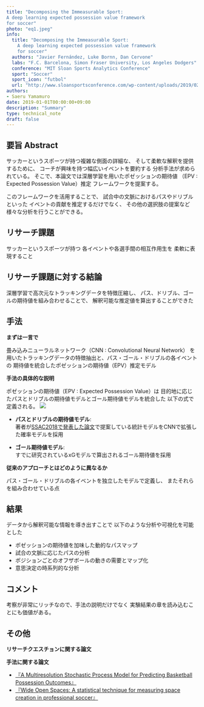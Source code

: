 ```yaml
---
title: "Decomposing	the	Immeasurable Sport:
A deep learning	expected possession	value framework
for soccer"
photo: "eq1.jpeg"
info:
  title: "Decomposing the Immeasurable Sport:
	A deep learning	expected possession	value framework
	for soccer"
  authors: "Javier Fernández, Luke Bornn, Dan Cervone"
  labs: "F.C. Barcelona, Simon Fraser University, Los Angeles Dodgers"
  conference: "MIT Sloan Sports Analytics Conference"
  sport: "Soccer"
  sport_icon: "futbol"
  url: "http://www.sloansportsconference.com/wp-content/uploads/2019/02/Decomposing-the-Immeasurable-Sport.pdf"
authors:
- Saeru Yamamuro
date: 2019-01-01T00:00:00+09:00
description: "Summary"
type: technical_note
draft: false
---
```


## 要旨 Abstract
<!-- *論文のアブストラクトを日本語で軽く* -->
サッカーというスポーツが持つ複雑な側面の詳細な、
そして柔軟な解釈を提供するために、
コーチが興味を持つ幅広いイベントを要約する
分析手法が求められている。
そこで、本論文では深層学習を用いたポゼッションの期待値
（EPV : Expected Possession Value）推定
フレームワークを提案する。

このフレームワークを活用することで、
試合中の文脈におけるパスやドリブルといった
イベントの貢献を推定するだけでなく、
その他の選択肢の提案など
様々な分析を行うことができる。

## リサーチ課題
サッカーというスポーツが持つ
各イベントや各選手間の相互作用生を
柔軟に表現すること

## リサーチ課題に対する結論
深層学習で高次元なトラッキングデータを特徴圧縮し、
パス、ドリブル、ゴールの期待値を組み合わせることで、
解釈可能な推定値を算出することができた

## 手法
**まずは一言で**

畳み込みニューラルネットワーク（CNN : Convolutional Neural Network）
を用いたトラッキングデータの特徴抽出と、パス・ゴール・ドリブルの各イベントの
期待値を統合したポゼッションの期待値（EPV）推定モデル

**手法の具体的な説明**

ポゼッションの期待値（EPV : Expected Possession Value）は
目的地に応じたパスとドリブルの期待値モデルとゴール期待値モデルを統合した
以下の式で定義される。
![](eq1.jpeg)

- **パスとドリブルの期待値モデル**:  
著者が[SSAC2018で発表した論文](http://www.lukebornn.com/papers/fernandez_ssac_2018.pdf)で提案している統計モデルをCNNで拡張した確率モデルを採用

- **ゴール期待値モデル**:  
すでに研究されているxGモデルで算出されるゴール期待値を採用

**従来のアプローチとはどのように異なるか**

パス・ゴール・ドリブルの各イベントを独立したモデルで定義し、
またそれらを組み合わせている点

## 結果
データから解釈可能な情報を導き出すことで
以下のような分析や可視化を可能とした

- ポゼッションの期待値を加味した動的なパスマップ
- 試合の文脈に応じたパスの分析
- ポジションごとのオフザボールの動きの需要とマップ化
- 意思決定の時系列的な分析

## コメント
<!-- *問題点や議論できることがあれば* -->

考察が非常にリッチなので、手法の説明だけでなく
実験結果の章を読み込むことにも価値がある。

## その他
**リサーチクエスチョンに関する論文**

**手法に関する論文**

- [『A Multiresolution Stochastic Process Model for Predicting Basketball Possession Outcomes』](https://arxiv.org/pdf/1408.0777.pdf)
- [『Wide Open Spaces: A statistical technique for measuring
space creation in professional soccer』](http://www.lukebornn.com/papers/fernandez_ssac_2018.pdf)
